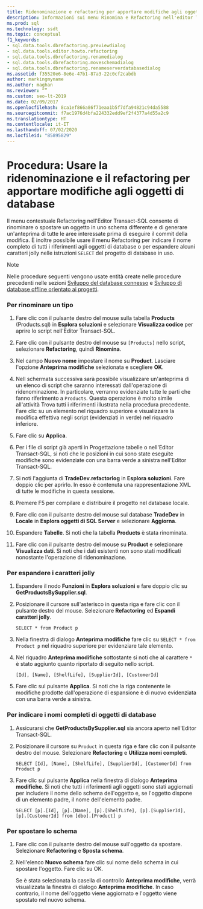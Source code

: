 ```yaml
---
title: Ridenominazione e refactoring per apportare modifiche agli oggetti di database
description: Informazioni sui menu Rinomina e Refactoring nell'editor Transact-SQL. Scoprire come rinominare i tipi, modificare gli schemi degli oggetti, espandere i caratteri jolly e specificare i nomi completi.
ms.prod: sql
ms.technology: ssdt
ms.topic: conceptual
f1_keywords:
- sql.data.tools.dbrefactoring.previewdialog
- sql.data.tools.editor.howto.refactoring
- sql.data.tools.dbrefactoring.renamedialog
- sql.data.tools.dbrefactoring.moveschemadialog
- sql.data.tools.dbrefactoring.renameserverdatabasedialog
ms.assetid: f35520e6-8e6e-47b1-87a3-22c0cf2cabdb
author: markingmyname
ms.author: maghan
ms.reviewer: “”
ms.custom: seo-lt-2019
ms.date: 02/09/2017
ms.openlocfilehash: 8ca1ef866a86f71eaa1b5f7dfa94821c94da5588
ms.sourcegitcommit: f7ac1976d4bfa224332edd9ef2f4377a4d55a2c9
ms.translationtype: HT
ms.contentlocale: it-IT
ms.lasthandoff: 07/02/2020
ms.locfileid: "85895829"
---
```

# <a name="how-to-use-rename-and-refactoring-to-make-changes-to-your-database-objects"></a>Procedura: Usare la ridenominazione e il refactoring per apportare modifiche agli oggetti di database

Il menu contestuale Refactoring nell'Editor Transact\-SQL consente di rinominare o spostare un oggetto in uno schema differente e di generare un'anteprima di tutte le aree interessate prima di eseguire il commit della modifica. È inoltre possibile usare il menu Refactoring per indicare il nome completo di tutti i riferimenti agli oggetti di database o per espandere alcuni caratteri jolly nelle istruzioni `SELECT` del progetto di database in uso.  
  
> [!NOTE]  
> Nelle procedure seguenti vengono usate entità create nelle procedure precedenti nelle sezioni [Sviluppo del database connesso](../ssdt/connected-database-development.md) e [Sviluppo di database offline orientato ai progetti](../ssdt/project-oriented-offline-database-development.md).  
  
### <a name="to-rename-a-type"></a>Per rinominare un tipo  
  
1.  Fare clic con il pulsante destro del mouse sulla tabella **Products** (Products.sql) in **Esplora soluzioni** e selezionare **Visualizza codice** per aprire lo script nell'Editor Transact\-SQL.  
  
2.  Fare clic con il pulsante destro del mouse su `[Products]` nello script, selezionare **Refactoring**, quindi **Rinomina**.  
  
3.  Nel campo **Nuovo nome** impostare il nome su **Product**. Lasciare l'opzione **Anteprima modifiche** selezionata e scegliere **OK**.  
  
4.  Nell schermata successiva sarà possibile visualizzare un'anteprima di un elenco di script che saranno interessati dall'operazione di ridenominazione. In particolare, verranno evidenziate tutte le parti che fanno riferimento a `Products`. Questa operazione è molto simile all'attività Trova tutti i riferimenti illustrata nella procedura precedente. Fare clic su un elemento nel riquadro superiore e visualizzare la modifica effettiva negli script (evidenziati in verde) nel riquadro inferiore.  
  
5.  Fare clic su **Applica**.  
  
6.  Per i file di script già aperti in Progettazione tabelle o nell'Editor Transact\-SQL, si noti che le posizioni in cui sono state eseguite modifiche sono evidenziate con una barra verde a sinistra nell'Editor Transact\-SQL.  
  
7.  Si noti l'aggiunta di **TradeDev.refactorlog** in **Esplora soluzioni**. Fare doppio clic per aprirlo. In esso è contenuta una rappresentazione XML di tutte le modifiche in questa sessione.  
  
8.  Premere F5 per compilare e distribuire il progetto nel database locale.  
  
9. Fare clic con il pulsante destro del mouse sul database **TradeDev** in **Locale** in **Esplora oggetti di SQL Server** e selezionare **Aggiorna**.  
  
10. Espandere **Tabelle**. Si noti che la tabella **Products** è stata rinominata.  
  
11. Fare clic con il pulsante destro del mouse su **Product** e selezionare **Visualizza dati**. Si noti che i dati esistenti non sono stati modificati nonostante l'operazione di ridenominazione.  
  
### <a name="to-expand-wildcards"></a>Per espandere i caratteri jolly  
  
1.  Espandere il nodo **Funzioni** in **Esplora soluzioni** e fare doppio clic su **GetProductsBySupplier.sql**.  
  
2.  Posizionare il cursore sull'asterisco in questa riga e fare clic con il pulsante destro del mouse. Selezionare **Refactoring** ed **Espandi caratteri jolly**.  
  
    ```  
    SELECT * from Product p  
    ```  
  
3.  Nella finestra di dialogo **Anteprima modifiche** fare clic su `SELECT * from Product p` nel riquadro superiore per evidenziare tale elemento.  
  
4.  Nel riquadro **Anteprima modifiche** sottostante si noti che al carattere `*` è stato aggiunto quanto riportato di seguito nello script.  
  
    ```  
    [Id], [Name], [ShelfLife], [SupplierId], [CustomerId]  
    ```  
  
5.  Fare clic sul pulsante **Applica**.  Si noti che la riga contenente le modifiche prodotte dall'operazione di espansione è di nuovo evidenziata con una barra verde a sinistra.  
  
### <a name="to-fully-qualify-database-object-names"></a>Per indicare i nomi completi di oggetti di database  
  
1.  Assicurarsi che **GetProductsBySupplier.sql** sia ancora aperto nell'Editor Transact\-SQL.  
  
2.  Posizionare il cursore su `Product` in questa riga e fare clic con il pulsante destro del mouse. Selezionare **Refactoring** e **Utilizza nomi completi**.  
  
    ```  
    SELECT [Id], [Name], [ShelfLife], [SupplierId], [CustomerId] from Product p  
    ```  
  
3.  Fare clic sul pulsante **Applica** nella finestra di dialogo **Anteprima modifiche**.  Si noti che tutti i riferimenti agli oggetti sono stati aggiornati per includere il nome dello schema dell'oggetto e, se l'oggetto dispone di un elemento padre, il nome dell'elemento padre.  
  
    ```  
    SELECT [p].[Id], [p].[Name], [p].[ShelfLife], [p].[SupplierId], [p].[CustomerId] from [dbo].[Product] p  
    ```  
  
### <a name="to-move-schema"></a>Per spostare lo schema  
  
1.  Fare clic con il pulsante destro del mouse sull'oggetto da spostare. Selezionare **Refactoring** e **Sposta schema**.  
  
2.  Nell'elenco **Nuovo schema** fare clic sul nome dello schema in cui spostare l'oggetto. Fare clic su OK.  
  
    Se è stata selezionata la casella di controllo **Anteprima modifiche**, verrà visualizzata la finestra di dialogo **Anteprima modifiche**. In caso contrario, il nome dell'oggetto viene aggiornato e l'oggetto viene spostato nel nuovo schema.  
  
